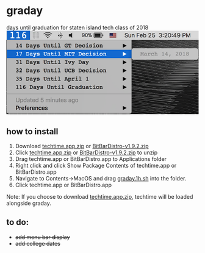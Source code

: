 # graday
days until graduation for staten island tech class of 2018
![](https://raw.githubusercontent.com/klamike/graday/master/graday.png)
## how to install

1) Download [techtime.app.zip](https://github.com/klamike/techtime/releases) or [BitBarDistro-v1.9.2.zip](https://github.com/matryer/bitbar/releases)
2) Click [techtime.app.zip](https://github.com/klamike/techtime/releases) or [BitBarDistro-v1.9.2.zip](https://github.com/matryer/bitbar/releases) to unzip
3) Drag techtime.app or BitBarDistro.app to Applications folder
4) Right click and click Show Package Contents of techtime.app or BitBarDistro.app
5) Navigate to Contents->MacOS and drag [graday.1h.sh](https://github.com/klamike/graday/releases) into the folder.
6) Click techtime.app or BitBarDistro.app

Note: If you choose to download [techtime.app.zip](https://github.com/klamike/techtime/releases), techtime will be loaded alongside graday.

## to do:

 - ~~add menu bar display~~
 - ~~add college dates~~
